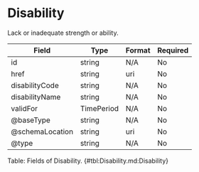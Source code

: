 <!--
    ATTENTION: This file was generated via gradle!
               Do NOT manually edit this file! Any such changes will be overwritten!
-->

# Disability

Lack or inadequate strength or ability.

| Field | Type | Format | Required |
|-------|---|--------|---|
| id | string | N/A | No |
| href | string | uri | No |
| disabilityCode | string | N/A | No |
| disabilityName | string | N/A | No |
| validFor | TimePeriod | N/A | No |
| \@baseType | string | N/A | No |
| \@schemaLocation | string | uri | No |
| \@type | string | N/A | No |

Table: Fields of Disability. {#tbl:Disability.md:Disability}
